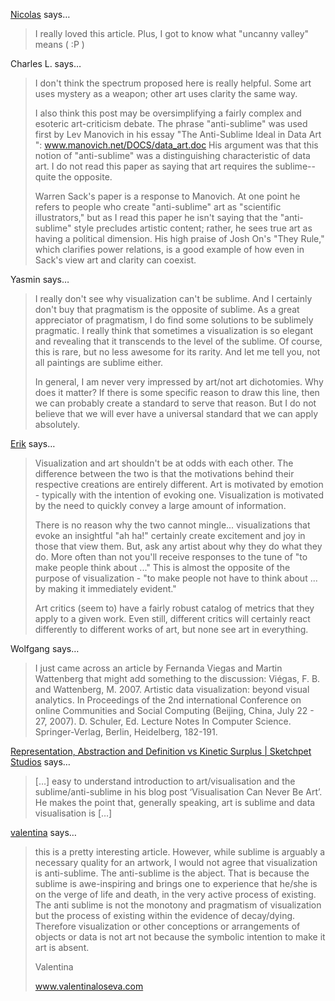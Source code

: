 <a href="http://thejit.org" rel="nofollow noopener" target="_blank">Nicolas</a> says…
>	I really loved this article. Plus, I got to know what "uncanny valley" means ( :P )

Charles L. says…
>	I don't think the spectrum proposed here is really helpful. Some art uses mystery as a weapon; other art uses clarity the same way. 
>	
>	I also think this post may be oversimplifying a fairly complex and esoteric art-criticism debate.
>	The phrase "anti-sublime" was used first by Lev Manovich in his essay "The Anti-Sublime Ideal in Data Art ":
>	www.manovich.net/DOCS/data_art.doc
>	His argument was that this notion of "anti-sublime" was a distinguishing characteristic of data art. I do not read this paper as saying that art requires the sublime--quite the opposite.
>	
>	Warren Sack's paper is a response to Manovich. At one point he refers to people who create "anti-sublime" art as "scientific illustrators," but as I read this paper he isn't saying that the "anti-sublime" style precludes artistic content; rather, he sees true art as having a political dimension. His high praise of Josh On's "They Rule," which clarifies power relations, is a good example of how even in Sack's view art and clarity can coexist.
>	
>	

Yasmin says…
>	I really don't see why visualization can't be sublime. And I certainly don't buy that pragmatism is the opposite of sublime. As a great appreciator of pragmatism, I do find some solutions to be sublimely pragmatic. I really think that sometimes a visualization is so elegant and revealing that it transcends to the level of the sublime. Of course, this is rare, but no less awesome for its rarity. And let me tell you, not all paintings are sublime either. 
>	
>	In general, I am never very impressed by art/not art dichotomies. Why does it matter? If there is some specific reason to draw this line, then we can probably create a standard to serve that reason. But I do not believe that we will ever have a universal standard that we can apply absolutely. 

<a href="http://www.sci.utah.edu/~eranders" rel="nofollow noopener" target="_blank">Erik</a> says…
>	Visualization and art shouldn't be at odds with each other.  The difference between the two is that the motivations behind their respective creations are entirely different.  Art is motivated by emotion - typically with the intention of evoking one.  Visualization is motivated by the need to quickly convey a large amount of information.  
>	
>	There is no reason why the two cannot mingle... visualizations that evoke an insightful "ah ha!" certainly create excitement and joy in those that view them.  But, ask any artist about why they do what they do.  More often than not you'll receive responses to the tune of "to make people think about ..."  This is almost the opposite of the purpose of visualization - "to make people not have to think about ... by making it immediately evident."  
>	
>	Art critics (seem to) have a fairly robust catalog of metrics that they apply to a given work.  Even still, different critics will certainly react differently to different works of art, but none see art in everything.

Wolfgang says…
>	I just came across an article by Fernanda Viegas and Martin Wattenberg that might add something to the discussion:
>	Viégas, F. B. and Wattenberg, M. 2007. Artistic data visualization: beyond visual analytics. In Proceedings of the 2nd international Conference on online Communities and Social Computing (Beijing, China, July 22 - 27, 2007). D. Schuler, Ed. Lecture Notes In Computer Science. Springer-Verlag, Berlin, Heidelberg, 182-191.

<a href="http://sketchpetstudios.wordpress.com/2013/10/13/representation-abstraction-and-definition-vs-kinetic-surplus/" rel="nofollow noopener" target="_blank">Representation, Abstraction and Definition vs Kinetic Surplus | Sketchpet Studios</a> says…
>	[&#8230;] easy to understand introduction to art/visualisation and the sublime/anti-sublime in his blog post &#8216;Visualisation Can Never Be Art&#8217;. He makes the point that, generally speaking, art is sublime and data visualisation is [&#8230;]

<a href="http://www.valentinaloseva.com" rel="nofollow noopener" target="_blank">valentina</a> says…
>	this is a pretty interesting article. However, while sublime is arguably a necessary quality for an artwork, I would not agree that visualization is anti-sublime. The anti-sublime is the abject. That is because the sublime is awe-inspiring and brings one to experience that he/she is on the verge of life and death, in the very active process of existing. The anti sublime is not the monotony and pragmatism of visualization but the process of existing within the evidence of decay/dying. Therefore visualization or other conceptions or arrangements of objects or data is not art not because the symbolic intention to make it art is absent. 
>	
>	Valentina 
>	
>	www.valentinaloseva.com

